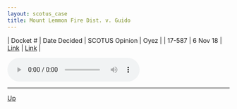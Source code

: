 ```yaml
---
layout: scotus_case
title: Mount Lemmon Fire Dist. v. Guido
---
```


| Docket # | Date Decided | SCOTUS Opinion | Oyez |
| 17-587 | 6 Nov 18 | [Link](https://www.supremecourt.gov/opinions/preliminaryprint/586US1PP_Web.pdf#page=157) | [Link](https://www.oyez.org/cases/2018/17-587) |

<audio controls>
   <source src='./resources/17-587.mp3' type='audio/mpeg'>
</audio>

<object data='./resources/17-587.pdf' type='application/pdf'></object>

---

[Up](./README.md)